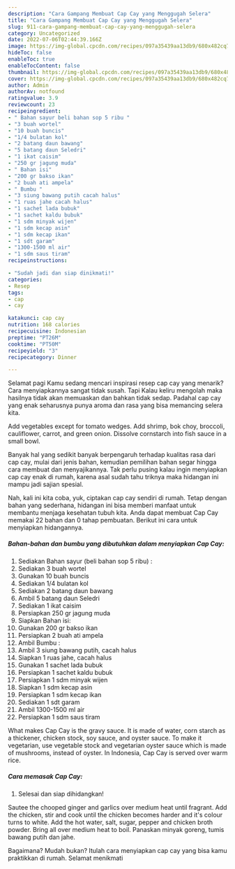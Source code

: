 ```yaml
---
description: "Cara Gampang Membuat Cap Cay yang Menggugah Selera"
title: "Cara Gampang Membuat Cap Cay yang Menggugah Selera"
slug: 911-cara-gampang-membuat-cap-cay-yang-menggugah-selera
category: Uncategorized
date: 2022-07-06T02:44:39.166Z
image: https://img-global.cpcdn.com/recipes/097a35439aa13db9/680x482cq70/cap-cay-foto-resep-utama.jpg
hideToc: false
enableToc: true
enableTocContent: false
thumbnail: https://img-global.cpcdn.com/recipes/097a35439aa13db9/680x482cq70/cap-cay-foto-resep-utama.jpg
cover: https://img-global.cpcdn.com/recipes/097a35439aa13db9/680x482cq70/cap-cay-foto-resep-utama.jpg
author: Admin
authorAv: notfound
ratingvalue: 3.9
reviewcount: 23
recipeingredient:
- " Bahan sayur beli bahan sop 5 ribu "
- "3 buah wortel"
- "10 buah buncis"
- "1/4 bulatan kol"
- "2 batang daun bawang"
- "5 batang daun Seledri"
- "1 ikat caisim"
- "250 gr jagung muda"
- " Bahan isi"
- "200 gr bakso ikan"
- "2 buah ati ampela"
- " Bumbu "
- "3 siung bawang putih cacah halus"
- "1 ruas jahe cacah halus"
- "1 sachet lada bubuk"
- "1 sachet kaldu bubuk"
- "1 sdm minyak wijen"
- "1 sdm kecap asin"
- "1 sdm kecap ikan"
- "1 sdt garam"
- "1300-1500 ml air"
- "1 sdm saus tiram"
recipeinstructions:

- "Sudah jadi dan siap dinikmati!"
categories:
- Resep
tags:
- cap
- cay

katakunci: cap cay 
nutrition: 168 calories
recipecuisine: Indonesian
preptime: "PT26M"
cooktime: "PT50M"
recipeyield: "3"
recipecategory: Dinner

---
```



Selamat pagi Kamu sedang mencari inspirasi resep cap cay yang menarik? Cara menyiapkannya sangat tidak susah. Tapi Kalau keliru mengolah maka hasilnya tidak akan memuaskan dan bahkan tidak sedap. Padahal cap cay yang enak seharusnya punya aroma dan rasa yang bisa memancing selera kita.


Add vegetables except for tomato wedges. Add shrimp, bok choy, broccoli, cauliflower, carrot, and green onion. Dissolve cornstarch into fish sauce in a small bowl.

Banyak hal yang sedikit banyak berpengaruh terhadap kualitas rasa dari cap cay, mulai dari jenis bahan, kemudian pemilihan bahan segar hingga cara membuat dan menyajikannya. Tak perlu pusing kalau ingin menyiapkan cap cay enak di rumah, karena asal sudah tahu triknya maka hidangan ini mampu jadi sajian spesial.


Nah, kali ini kita coba, yuk, ciptakan cap cay sendiri di rumah. Tetap dengan bahan yang sederhana, hidangan ini bisa memberi manfaat untuk membantu menjaga kesehatan tubuh kita. Anda dapat membuat Cap Cay memakai 22 bahan dan 0 tahap pembuatan. Berikut ini cara untuk menyiapkan hidangannya.

<!--inarticleads1-->

##### Bahan-bahan dan bumbu yang dibutuhkan dalam menyiapkan Cap Cay:

1. Sediakan  Bahan sayur (beli bahan sop 5 ribu) :
1. Sediakan 3 buah wortel
1. Gunakan 10 buah buncis
1. Sediakan 1/4 bulatan kol
1. Sediakan 2 batang daun bawang
1. Ambil 5 batang daun Seledri
1. Sediakan 1 ikat caisim
1. Persiapkan 250 gr jagung muda
1. Siapkan  Bahan isi:
1. Gunakan 200 gr bakso ikan
1. Persiapkan 2 buah ati ampela
1. Ambil  Bumbu :
1. Ambil 3 siung bawang putih, cacah halus
1. Siapkan 1 ruas jahe, cacah halus
1. Gunakan 1 sachet lada bubuk
1. Persiapkan 1 sachet kaldu bubuk
1. Persiapkan 1 sdm minyak wijen
1. Siapkan 1 sdm kecap asin
1. Persiapkan 1 sdm kecap ikan
1. Sediakan 1 sdt garam
1. Ambil 1300-1500 ml air
1. Persiapkan 1 sdm saus tiram


What makes Cap Cay is the gravy sauce. It is made of water, corn starch as a thickener, chicken stock, soy sauce, and oyster sauce. To make it vegetarian, use vegetable stock and vegetarian oyster sauce which is made of mushrooms, instead of oyster. In Indonesia, Cap Cay is served over warm rice. 

<!--inarticleads2-->

##### Cara memasak Cap Cay:


1. Selesai dan siap dihidangkan!

Sautee the chooped ginger and garlics over medium heat until fragrant. Add the chicken, stir and cook until the chicken becomes harder and it&#39;s colour turns to white. Add the hot water, salt, sugar, pepper and chicken broth powder. Bring all over medium heat to boil. Panaskan minyak goreng, tumis bawang putih dan jahe. 

Bagaimana? Mudah bukan? Itulah cara menyiapkan cap cay yang bisa kamu praktikkan di rumah. Selamat menikmati
